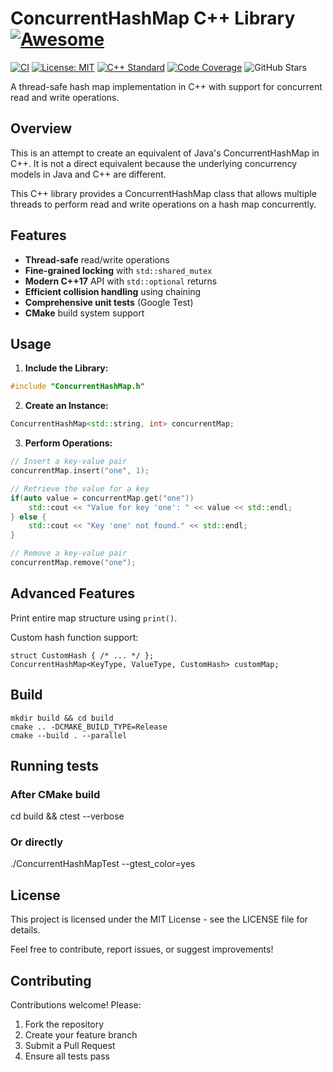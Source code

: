# ConcurrentHashMap C++ Library [![Awesome](https://awesome.re/badge.svg)](https://github.com/diffstorm/ConcurrentHashMap)

[![CI](https://github.com/diffstorm/ConcurrentHashMap/actions/workflows/c-cpp.yml/badge.svg)](https://github.com/diffstorm/ConcurrentHashMap/actions)
[![License: MIT](https://img.shields.io/badge/License-MIT-blue.svg)](https://opensource.org/licenses/MIT)
[![C++ Standard](https://img.shields.io/badge/C%2B%2B-17-blue.svg)](https://en.cppreference.com/w/cpp/17)
[![Code Coverage](https://codecov.io/gh/diffstorm/ConcurrentHashMap/branch/main/graph/badge.svg)](https://codecov.io/gh/diffstorm/ConcurrentHashMap)
![GitHub Stars](https://img.shields.io/github/stars/diffstorm/ConcurrentHashMap?style=social)

A thread-safe hash map implementation in C++ with support for concurrent read and write operations.


## Overview


This is an attempt to create an equivalent of Java's ConcurrentHashMap in C++. It is not a direct equivalent because the underlying concurrency models in Java and C++ are different.


This C++ library provides a ConcurrentHashMap class that allows multiple threads to perform read and write operations on a hash map concurrently.


## Features

- **Thread-safe** read/write operations
- **Fine-grained locking** with `std::shared_mutex`
- **Modern C++17** API with `std::optional` returns
- **Efficient collision handling** using chaining
- **Comprehensive unit tests** (Google Test)
- **CMake** build system support


## Usage

1. **Include the Library:**
```cpp
#include "ConcurrentHashMap.h"
```
2. **Create an Instance:**
```cpp
ConcurrentHashMap<std::string, int> concurrentMap;
```
3. **Perform Operations:**

```cpp
// Insert a key-value pair
concurrentMap.insert("one", 1);

// Retrieve the value for a key
if(auto value = concurrentMap.get("one"))
    std::cout << "Value for key 'one': " << value << std::endl;
} else {
    std::cout << "Key 'one' not found." << std::endl;
}

// Remove a key-value pair
concurrentMap.remove("one");
```


## Advanced Features

Print entire map structure using `print()`.

Custom hash function support:
```
struct CustomHash { /* ... */ };
ConcurrentHashMap<KeyType, ValueType, CustomHash> customMap;
```


## Build
```
mkdir build && cd build
cmake .. -DCMAKE_BUILD_TYPE=Release
cmake --build . --parallel
```

## Running tests

### After CMake build
cd build && ctest --verbose

### Or directly
./ConcurrentHashMapTest --gtest_color=yes


## License
This project is licensed under the MIT License - see the LICENSE file for details.

Feel free to contribute, report issues, or suggest improvements!


## Contributing
Contributions welcome! Please:
1. Fork the repository
2. Create your feature branch
3. Submit a Pull Request
4. Ensure all tests pass
